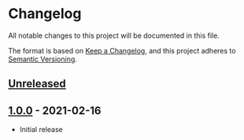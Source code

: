# Changelog

All notable changes to this project will be documented in this file.

The format is based on [Keep a Changelog](https://keepachangelog.com/en/1.0.0),
and this project adheres to [Semantic Versioning](https://docs.npmjs.com/about-semantic-versioning).

## [Unreleased]

## [1.0.0] - 2021-02-16

- Initial release

[unreleased]: https://gitlab.com/osoy/osoy/compare/v1.0.0...master
[1.0.0]: https://gitlab.com/osoy/osoy/tree/v1.0.0
